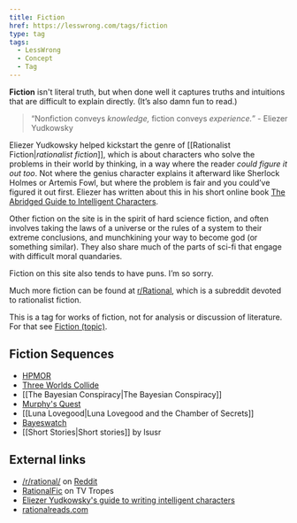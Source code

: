 ```yaml
---
title: Fiction
href: https://lesswrong.com/tags/fiction
type: tag
tags:
  - LessWrong
  - Concept
  - Tag
---
```


**Fiction** isn't literal truth, but when done well it captures truths and intuitions that are difficult to explain directly. (It’s also damn fun to read.)

> “Nonfiction conveys *knowledge,* fiction conveys *experience.*” \- Eliezer Yudkowsky 

Eliezer Yudkowsky helped kickstart the genre of [[Rationalist Fiction|*rationalist fiction*]], which is about characters who solve the problems in their world by thinking, in a way where the reader *could figure it out too*. Not where the genius character explains it afterward like Sherlock Holmes or Artemis Fowl, but where the problem is fair and you could’ve figured it out first. Eliezer has written about this in his short online book [The Abridged Guide to Intelligent Characters](https://yudkowsky.tumblr.com/writing).

Other fiction on the site is in the spirit of hard science fiction, and often involves taking the laws of a universe or the rules of a system to their extreme conclusions, and munchkining your way to become god (or something similar). They also share much of the parts of sci-fi that engage with difficult moral quandaries.

Fiction on this site also tends to have puns. I’m so sorry.

Much more fiction can be found at [r/Rational](https://www.reddit.com/r/rational), which is a subreddit devoted to rationalist fiction.

This is a tag for works of fiction, not for analysis or discussion of literature. For that see [Fiction (topic)](https://www.lesswrong.com/tag/fiction-topic).

Fiction Sequences
-----------------

*   [HPMOR](https://www.lesswrong.com/hpmor)
*   [Three Worlds Collide](https://www.lesswrong.com/s/qWoFR4ytMpQ5vw3FT)
*   [[The Bayesian Conspiracy|The Bayesian Conspiracy]]
*   [Murphy's Quest](https://www.lesswrong.com/s/4C33PKt2cQdA7oyfJ)
*   [[Luna Lovegood|Luna Lovegood and the Chamber of Secrets]]
*   [Bayeswatch](https://www.lesswrong.com/s/TjdhvTSptCYakw3Lc)
*   [[Short Stories|Short stories]] by lsusr

External links
--------------

*   [/r/rational/](https://www.reddit.com/r/rational/) on [Reddit](https://lessestwrong.com/tag/reddit)
*   [RationalFic](http://tvtropes.org/pmwiki/pmwiki.php/Main/RationalFic) on TV Tropes
*   [Eliezer Yudkowsky's guide to writing intelligent characters](http://yudkowsky.tumblr.com/writing)
*   [rationalreads.com](http://rationalreads.com/)